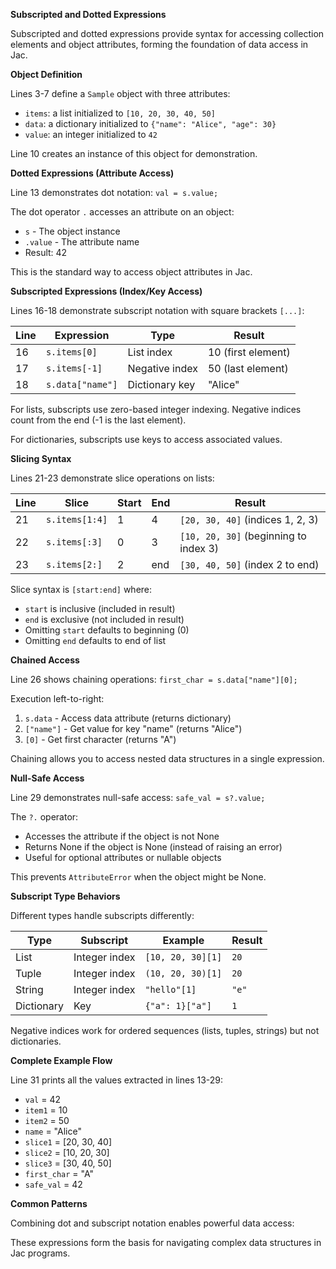 **Subscripted and Dotted Expressions**

Subscripted and dotted expressions provide syntax for accessing collection elements and object attributes, forming the foundation of data access in Jac.

**Object Definition**

Lines 3-7 define a `Sample` object with three attributes:
- `items`: a list initialized to `[10, 20, 30, 40, 50]`
- `data`: a dictionary initialized to `{"name": "Alice", "age": 30}`
- `value`: an integer initialized to `42`

Line 10 creates an instance of this object for demonstration.

**Dotted Expressions (Attribute Access)**

Line 13 demonstrates dot notation: `val = s.value;`

The dot operator `.` accesses an attribute on an object:
- `s` - The object instance
- `.value` - The attribute name
- Result: 42

This is the standard way to access object attributes in Jac.

**Subscripted Expressions (Index/Key Access)**

Lines 16-18 demonstrate subscript notation with square brackets `[...]`:

| Line | Expression | Type | Result |
|------|------------|------|--------|
| 16 | `s.items[0]` | List index | 10 (first element) |
| 17 | `s.items[-1]` | Negative index | 50 (last element) |
| 18 | `s.data["name"]` | Dictionary key | "Alice" |

For lists, subscripts use zero-based integer indexing. Negative indices count from the end (-1 is the last element).

For dictionaries, subscripts use keys to access associated values.

**Slicing Syntax**

Lines 21-23 demonstrate slice operations on lists:

| Line | Slice | Start | End | Result |
|------|-------|-------|-----|--------|
| 21 | `s.items[1:4]` | 1 | 4 | `[20, 30, 40]` (indices 1, 2, 3) |
| 22 | `s.items[:3]` | 0 | 3 | `[10, 20, 30]` (beginning to index 3) |
| 23 | `s.items[2:]` | 2 | end | `[30, 40, 50]` (index 2 to end) |

Slice syntax is `[start:end]` where:
- `start` is inclusive (included in result)
- `end` is exclusive (not included in result)
- Omitting `start` defaults to beginning (0)
- Omitting `end` defaults to end of list

**Chained Access**

Line 26 shows chaining operations: `first_char = s.data["name"][0];`

Execution left-to-right:
1. `s.data` - Access data attribute (returns dictionary)
2. `["name"]` - Get value for key "name" (returns "Alice")
3. `[0]` - Get first character (returns "A")

Chaining allows you to access nested data structures in a single expression.

**Null-Safe Access**

Line 29 demonstrates null-safe access: `safe_val = s?.value;`

The `?.` operator:
- Accesses the attribute if the object is not None
- Returns None if the object is None (instead of raising an error)
- Useful for optional attributes or nullable objects

This prevents `AttributeError` when the object might be None.

**Subscript Type Behaviors**

Different types handle subscripts differently:

| Type | Subscript | Example | Result |
|------|-----------|---------|--------|
| List | Integer index | `[10, 20, 30][1]` | `20` |
| Tuple | Integer index | `(10, 20, 30)[1]` | `20` |
| String | Integer index | `"hello"[1]` | `"e"` |
| Dictionary | Key | `{"a": 1}["a"]` | `1` |

Negative indices work for ordered sequences (lists, tuples, strings) but not dictionaries.

**Complete Example Flow**

Line 31 prints all the values extracted in lines 13-29:
- `val` = 42
- `item1` = 10
- `item2` = 50
- `name` = "Alice"
- `slice1` = [20, 30, 40]
- `slice2` = [10, 20, 30]
- `slice3` = [30, 40, 50]
- `first_char` = "A"
- `safe_val` = 42

**Common Patterns**

Combining dot and subscript notation enables powerful data access:

These expressions form the basis for navigating complex data structures in Jac programs.
